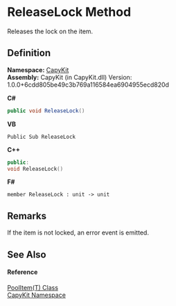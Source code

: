 # ReleaseLock Method


Releases the lock on the item.



## Definition
**Namespace:** <a href="N_CapyKit">CapyKit</a>  
**Assembly:** CapyKit (in CapyKit.dll) Version: 1.0.0+6cdd805be49c3b769a116584ea6904955ecd820d

**C#**
``` C#
public void ReleaseLock()
```
**VB**
``` VB
Public Sub ReleaseLock
```
**C++**
``` C++
public:
void ReleaseLock()
```
**F#**
``` F#
member ReleaseLock : unit -> unit 
```



## Remarks
If the item is not locked, an error event is emitted.

## See Also


#### Reference
<a href="T_CapyKit_PoolItem_1">PoolItem(T) Class</a>  
<a href="N_CapyKit">CapyKit Namespace</a>  
